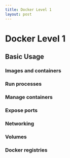 ```yaml
---
title: Docker Level 1
layout: post
---
```


# Docker Level 1

## Basic Usage

### Images and containers

### Run processes

### Manage containers

### Expose ports

### Networking

### Volumes

### Docker registries
